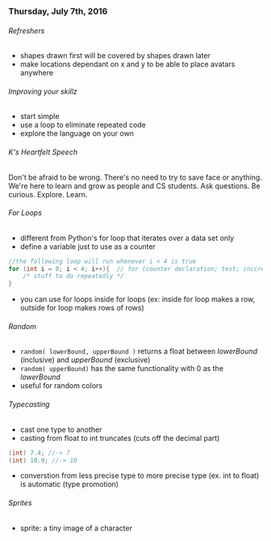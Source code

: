 
### Thursday, July 7th, 2016

###### Refreshers
* shapes drawn first will be covered by shapes drawn later
* make locations dependant on x and y to be able to place avatars anywhere 

###### Improving your skillz
* start simple
* use a loop to eliminate repeated code
* explore the language on your own

###### K's Heartfelt Speech
Don't be afraid to be wrong. There's no need to try to save face or anything. We're here to learn and grow as people and CS students. Ask questions. Be curious. Explore. Learn. 

###### For Loops
* different from Python's for loop that iterates over a data set only
* define a variable just to use as a counter
```java
//the following loop will run whenever i < 4 is true
for (int i = 0; i < 4; i++){  // for (counter declaration; test; inccrement)
    /* stuff to do repeatedly */
}
```
* you can use for loops inside for loops (ex: inside for loop makes a row, outside for loop makes rows of rows)

###### Random
* `random( lowerBound, upperBound )` returns a float between *lowerBound* (inclusive) and *upperBound* (exclusive)
* `random( upperBound)` has the same functionality with 0 as the *lowerBound*
* useful for random colors

###### Typecasting
* cast one type to another 
* casting from float to int truncates (cuts off the decimal part)
```java
(int) 7.4; //-> 7
(int) 10.9; //-> 10
```
* converstion from less precise type to more precise type (ex. int to float) is automatic (type promotion)

###### Sprites
* sprite: a tiny image of a character
